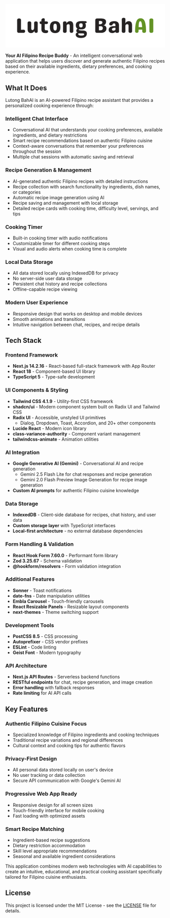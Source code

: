 <div align="center">

![Lutong BahAI Logo](./public/txtlogo.svg)

</div>

**Your AI Filipino Recipe Buddy** - An intelligent conversational web application that helps users discover and generate authentic Filipino recipes based on their available ingredients, dietary preferences, and cooking experience.

## What It Does

Lutong BahAI is an AI-powered Filipino recipe assistant that provides a personalized cooking experience through:

### Intelligent Chat Interface
- Conversational AI that understands your cooking preferences, available ingredients, and dietary restrictions
- Smart recipe recommendations based on authentic Filipino cuisine
- Context-aware conversations that remember your preferences throughout the session
- Multiple chat sessions with automatic saving and retrieval

### Recipe Generation & Management
- AI-generated authentic Filipino recipes with detailed instructions
- Recipe collection with search functionality by ingredients, dish names, or categories
- Automatic recipe image generation using AI
- Recipe saving and management with local storage
- Detailed recipe cards with cooking time, difficulty level, servings, and tips

### Cooking Timer
- Built-in cooking timer with audio notifications
- Customizable timer for different cooking steps
- Visual and audio alerts when cooking time is complete

### Local Data Storage
- All data stored locally using IndexedDB for privacy
- No server-side user data storage
- Persistent chat history and recipe collections
- Offline-capable recipe viewing

### Modern User Experience
- Responsive design that works on desktop and mobile devices
- Smooth animations and transitions
- Intuitive navigation between chat, recipes, and recipe details

## Tech Stack

### Frontend Framework
- **Next.js 14.2.16** - React-based full-stack framework with App Router
- **React 18** - Component-based UI library
- **TypeScript 5** - Type-safe development

### UI Components & Styling
- **Tailwind CSS 4.1.9** - Utility-first CSS framework
- **shadcn/ui** - Modern component system built on Radix UI and Tailwind CSS
- **Radix UI** - Accessible, unstyled UI primitives
  - Dialog, Dropdown, Toast, Accordion, and 20+ other components
- **Lucide React** - Modern icon library
- **class-variance-authority** - Component variant management
- **tailwindcss-animate** - Animation utilities

### AI Integration
- **Google Generative AI (Gemini)** - Conversational AI and recipe generation
  - Gemini 2.5 Flash Lite for chat responses and recipe generation
  - Gemini 2.0 Flash Preview Image Generation for recipe image generation
- **Custom AI prompts** for authentic Filipino cuisine knowledge

### Data Storage
- **IndexedDB** - Client-side database for recipes, chat history, and user data
- **Custom storage layer** with TypeScript interfaces
- **Local-first architecture** - no external database dependencies

### Form Handling & Validation
- **React Hook Form 7.60.0** - Performant form library
- **Zod 3.25.67** - Schema validation
- **@hookform/resolvers** - Form validation integration

### Additional Features
- **Sonner** - Toast notifications
- **date-fns** - Date manipulation utilities
- **Embla Carousel** - Touch-friendly carousels
- **React Resizable Panels** - Resizable layout components
- **next-themes** - Theme switching support

### Development Tools
- **PostCSS 8.5** - CSS processing
- **Autoprefixer** - CSS vendor prefixes
- **ESLint** - Code linting
- **Geist Font** - Modern typography

### API Architecture
- **Next.js API Routes** - Serverless backend functions
- **RESTful endpoints** for chat, recipe generation, and image creation
- **Error handling** with fallback responses
- **Rate limiting** for AI API calls

## Key Features

### Authentic Filipino Cuisine Focus
- Specialized knowledge of Filipino ingredients and cooking techniques
- Traditional recipe variations and regional differences
- Cultural context and cooking tips for authentic flavors

### Privacy-First Design
- All personal data stored locally on user's device
- No user tracking or data collection
- Secure API communication with Google's Gemini AI

### Progressive Web App Ready
- Responsive design for all screen sizes
- Touch-friendly interface for mobile cooking
- Fast loading with optimized assets

### Smart Recipe Matching
- Ingredient-based recipe suggestions
- Dietary restriction accommodation
- Skill level appropriate recommendations
- Seasonal and available ingredient considerations

This application combines modern web technologies with AI capabilities to create an intuitive, educational, and practical cooking assistant specifically tailored for Filipino cuisine enthusiasts.

## License

This project is licensed under the MIT License - see the [LICENSE](LICENSE) file for details.